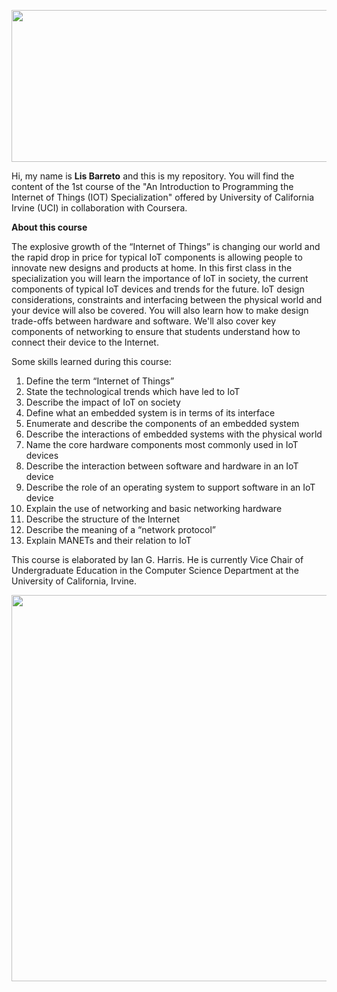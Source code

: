 <p align="center">
  <img width="1000" height="243" src="https://github.com/lis-r-barreto/introduction-to-the-internet-of-things-and-embedded-systems/blob/master/cover.png">
</p>

Hi, my name is <b>Lis Barreto</b> and this is my repository. You will find the content of the 1st course of the "An Introduction to Programming the Internet of Things (IOT) Specialization" offered by University of California Irvine (UCI) in collaboration with Coursera.


<b>About this course</b>

The explosive growth of the “Internet of Things” is changing our world and the rapid drop in price for typical IoT components is allowing people to innovate new designs and products at home. In this first class in the specialization you will learn the importance of IoT in society, the current components of typical IoT devices and trends for the future. IoT design considerations, constraints and interfacing between the physical world and your device will also be covered. You will also learn how to make design trade-offs between hardware and software. We'll also cover key components of networking to ensure that students understand how to connect their device to the Internet.

Some skills learned during this course:

1. Define the term “Internet of Things”
2. State the technological trends which have led to IoT
3. Describe the impact of IoT on society
4. Define what an embedded system is in terms of its interface
5. Enumerate and describe the components of an embedded system
6. Describe the interactions of embedded systems with the physical world
7. Name the core hardware components most commonly used in IoT devices
8. Describe the interaction between software and hardware in an IoT device
9. Describe the role of an operating system to support software in an IoT device
10. Explain the use of networking and basic networking hardware
11. Describe the structure of the Internet
12. Describe the meaning of a “network protocol”
13. Explain MANETs and their relation to IoT

This course is elaborated by Ian G. Harris. He is currently Vice Chair of Undergraduate Education in the Computer Science Department at the University of California, Irvine. 

<p align="center">
  <img width="1000" height="618.18" src="https://github.com/lis-r-barreto/introduction-to-the-internet-of-things-and-embedded-systems/blob/master/certificado.png">
</p>
